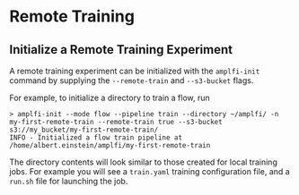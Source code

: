 Remote Training
===============

## Initialize a Remote Training Experiment
A remote training experiment can be initialized with the `amplfi-init` command
by supplying the `--remote-train` and `--s3-bucket` flags.

For example, to initialize a directory to train a flow, run

```console
> amplfi-init --mode flow --pipeline train --directory ~/amplfi/ -n my-first-remote-train --remote-train true --s3-bucket s3://my_bucket/my-first-remote-train/
INFO - Initialized a flow train pipeline at /home/albert.einstein/amplfi/my-first-remote-train
```

The directory contents will look similar to those created for local training jobs. 
For example you will see a `train.yaml` training configuration file, and a `run.sh` file 
for launching the job.
